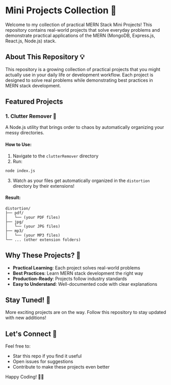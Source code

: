 # Mini Projects Collection 🚀

Welcome to my collection of practical MERN Stack Mini Projects! This repository contains real-world projects that solve everyday problems and demonstrate practical applications of the MERN (MongoDB, Express.js, React.js, Node.js) stack.

## About This Repository 💡

This repository is a growing collection of practical projects that you might actually use in your daily life or development workflow. Each project is designed to solve real problems while demonstrating best practices in MERN stack development.

## Featured Projects

### 1. Clutter Remover 📂
A Node.js utility that brings order to chaos by automatically organizing your messy directories.

#### How to Use:
1. Navigate to the `clutterRemover` directory
2. Run:
```bash
node index.js
```
3. Watch as your files get automatically organized in the `distortion` directory by their extensions!

#### Result:
```
distortion/
├── pdf/
│   └── (your PDF files)
├── jpg/
│   └── (your JPG files)
├── mp3/
│   └── (your MP3 files)
└── ... (other extension folders)
```

## Why These Projects? 🎯

- **Practical Learning**: Each project solves real-world problems
- **Best Practices**: Learn MERN stack development the right way
- **Production-Ready**: Projects follow industry standards
- **Easy to Understand**: Well-documented code with clear explanations

## Stay Tuned! 🌟

More exciting projects are on the way. Follow this repository to stay updated with new additions!

## Let's Connect 🤝
Feel free to:
- Star this repo if you find it useful
- Open issues for suggestions
- Contribute to make these projects even better

Happy Coding! 👨‍💻
